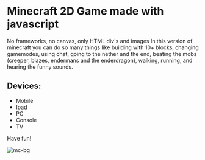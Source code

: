 # Minecraft 2D Game made with javascript
No frameworks, no canvas, only HTML div's and images
In this version of minecraft you can do so many things like building with 10+ blocks, changing gamemodes, using chat,
going to the nether and the end, beating the mobs (creeper, blazes, endermans and the enderdragon), walking, running,
and hearing the funny sounds.

## Devices: 
- Mobile
- Ipad
- PC
- Console
- TV

Have fun!

![mc-bg](https://github.com/user908812/Minecraft/assets/144878705/db0548c9-4162-4d71-b238-0087f9d67aa2)
